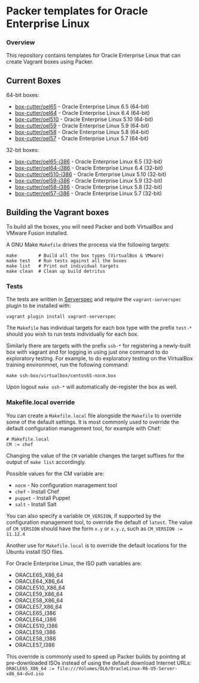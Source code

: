 # Packer templates for Oracle Enterprise Linux

### Overview

This repository contains templates for Oracle Enterprise Linux that can create
Vagrant boxes using Packer.

## Current Boxes

64-bit boxes:

* [box-cutter/oel65](https://vagrantcloud.com/box-cutter/oel65) - Oracle Enterprise Linux 6.5 (64-bit)
* [box-cutter/oel64](https://vagrantcloud.com/box-cutter/oel64) - Oracle Enterprise Linux 6.4 (64-bit)
* [box-cutter/oel510](https://vagrantcloud.com/box-cutter/oel510) - Oracle Enterprise Linux 5.10 (64-bit)
* [box-cutter/oel59](https://vagrantcloud.com/box-cutter/oel59) - Oracle Enterprise Linux 5.9 (64-bit)
* [box-cutter/oel58](https://vagrantcloud.com/box-cutter/oel58) - Oracle Enterprise Linux 5.8 (64-bit)
* [box-cutter/oel57](https://vagrantcloud.com/box-cutter/oel57) - Oracle Enterprise Linux 5.7 (64-bit)

32-bit boxes:

* [box-cutter/oel65-i386](https://vagrantcloud.com/box-cutter/oel65-i386) - Oracle Enterprise Linux 6.5 (32-bit)
* [box-cutter/oel64-i386](https://vagrantcloud.com/box-cutter/oel64-i386) - Oracle Enterprise Linux 6.4 (32-bit)
* [box-cutter/oel510-i386](https://vagrantcloud.com/box-cutter/oel510-i386) - Oracle Enterprise Linux 5.10 (32-bit)
* [box-cutter/oel59-i386](https://vagrantcloud.com/box-cutter/oel59-i386) - Oracle Enterprise Linux 5.9 (32-bit)
* [box-cutter/oel58-i386](https://vagrantcloud.com/box-cutter/oel58-i386) - Oracle Enterprise Linux 5.8 (32-bit)
* [box-cutter/oel57-i386](https://vagrantcloud.com/box-cutter/oel57-i386) - Oracle Enterprise Linux 5.7 (32-bit)

## Building the Vagrant boxes

To build all the boxes, you will need Packer and both VirtualBox and VMware Fusion
installed.

A GNU Make `Makefile` drives the process via the following targets:

    make        # Build all the box types (VirtualBox & VMware)
    make test   # Run tests against all the boxes
    make list   # Print out individual targets
    make clean  # Clean up build detritus
    
### Tests

The tests are written in [Serverspec](http://serverspec.org) and require the
`vagrant-serverspec` plugin to be installed with:

    vagrant plugin install vagrant-serverspec
    
The `Makefile` has individual targets for each box type with the prefix
`test-*` should you wish to run tests individually for each box.

Similarly there are targets with the prefix `ssh-*` for registering a
newly-built box with vagrant and for logging in using just one command to
do exploratory testing.  For example, to do exploratory testing
on the VirtualBox training environmnet, run the following command:

    make ssh-box/virtualbox/centos65-nocm.box
    
Upon logout `make ssh-*` will automatically de-register the box as well.

### Makefile.local override

You can create a `Makefile.local` file alongside the `Makefile` to override
some of the default settings.  It is most commonly used to override the
default configuration management tool, for example with Chef:

    # Makefile.local
    CM := chef

Changing the value of the `CM` variable changes the target suffixes for
the output of `make list` accordingly.

Possible values for the CM variable are:

* `nocm` - No configuration management tool
* `chef` - Install Chef
* `puppet` - Install Puppet
* `salt`  - Install Salt

You can also specify a variable `CM_VERSION`, if supported by the
configuration management tool, to override the default of `latest`.
The value of `CM_VERSION` should have the form `x.y` or `x.y.z`,
such as `CM_VERSION := 11.12.4`

Another use for `Makefile.local` is to override the default locations
for the Ubuntu install ISO files.

For Oracle Enterprise Linux, the ISO path variables are:

* ORACLE65_X86_64
* ORACLE64_X86_64
* ORACLE510_X86_64
* ORACLE59_X86_64
* ORACLE58_X86_64
* ORACLE57_X86_64
* ORACLE65_I386
* ORACLE64_I386
* ORACLE510_I386
* ORACLE59_I386
* ORACLE58_I386
* ORACLE57_I386

This override is commonly used to speed up Packer builds by
pointing at pre-downloaded ISOs instead of using the default
download Internet URLs:
`ORACLE65_X86_64 := file:///Volumes/OL6/OracleLinux-R6-U5-Server-x86_64-dvd.iso`
